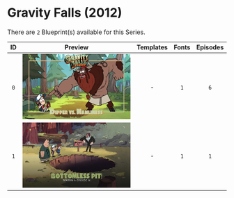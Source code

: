# Gravity Falls (2012)

There are `2` Blueprint(s) available for this Series.

| ID | Preview | Templates | Fonts | Episodes | 
| :---: | :---: | :---: | :---: | :---: |
| `0` | <img src="./0/preview0.jpg" height="150"> | - | `1` | `6` |
| `1` | <img src="./1/preview0.jpg" height="150"> | - | `1` | `1` |